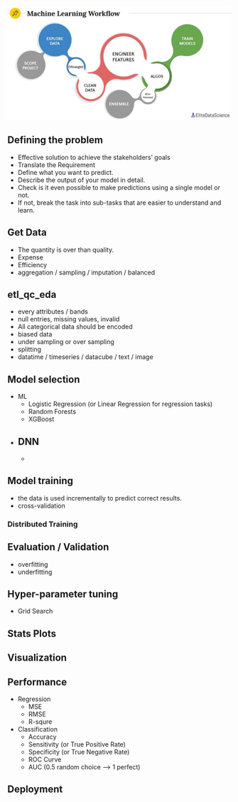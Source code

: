 ![](output/ml-workflow.jpg)

## Defining the problem

- Effective solution to achieve the stakeholders’ goals
- Translate the Requirement
- Define what you want to predict.
- Describe the output of your model in detail. 
- Check is it even possible to make predictions using a single model or not. 
- If not, break the task into sub-tasks that are easier to understand and learn. 

## Get Data

- The quantity is over than quality.
- Expense
- Efficiency
- aggregation / sampling / imputation / balanced

## etl_qc_eda

- every attributes / bands
- null entries, missing values, invalid
- All categorical data should be encoded
- biased data
- under sampling or over sampling
- splitting
- datatime / timeseries / datacube / text / image 

## Model selection

- ML
  - Logistic Regression (or Linear Regression for regression tasks)
  - Random Forests
  - XGBoost
- DNN
  - 
  - 


## Model training

- the data is used incrementally to predict correct results. 
- cross-validation

### Distributed Training


## Evaluation / Validation

- overfitting
- underfitting

## Hyper-parameter tuning

- Grid Search

## Stats Plots

## Visualization

## Performance

- Regression
  - MSE
  - RMSE
  - R-squre
- Classification
  - Accuracy
  - Sensitivity (or True Positive Rate)
  - Specificity (or True Negative Rate)
  - ROC Curve
  - AUC (0.5 random choice --> 1 perfect)



## Deployment